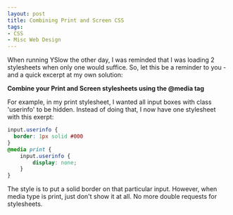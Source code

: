 ```yaml
---
layout: post
title: Combining Print and Screen CSS
tags:
- CSS
- Misc Web Design
---
```


When running YSlow the other day, I was reminded that I was loading 2 stylesheets when only one would suffice.  So, let this be a reminder to you - and a quick excerpt at my own solution:

**Combine your Print and Screen stylesheets using the @media tag**

For example, in my print stylesheet, I wanted all input boxes with class 'userinfo' to be hidden.  Instead of doing that, I now have one stylesheet with this exerpt:

```css
input.userinfo {
  border: 1px solid #000
}
@media print {
    input.userinfo {
        display: none;
    }
}
```


The style is to put a solid border on that particular input.  However, when media type is print, just don't show it at all.  No more double requests for stylesheets.
